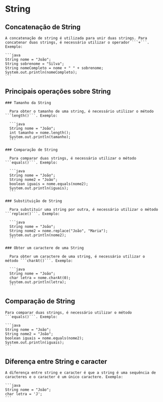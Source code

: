 # String
  ## Concatenação de String

    A concatenação de string é utilizada para unir duas strings. Para concatenar duas strings, é necessário utilizar o operador ```+```. Exemplo:

    ```java
    String nome = "João";
    String sobrenome = "Silva";
    String nomeCompleto = nome + " " + sobrenome;
    System.out.println(nomeCompleto);
    ```

  ## Principais operações sobre String
  
    ### Tamanho da String

      Para obter o tamanho de uma string, é necessário utilizar o método ```length()```. Exemplo:

      ```java
      String nome = "João";
      int tamanho = nome.length();
      System.out.println(tamanho);
      ```

    ### Comparação de String

      Para comparar duas strings, é necessário utilizar o método ```equals()```. Exemplo:

      ```java
      String nome = "João";
      String nome2 = "João";
      boolean iguais = nome.equals(nome2);
      System.out.println(iguais);
      ```

    ### Substituição de String

      Para substituir uma string por outra, é necessário utilizar o método ```replace()```. Exemplo:

      ```java
      String nome = "João";
      String nome2 = nome.replace("João", "Maria");
      System.out.println(nome2);
      ```

    ### Obter um caractere de uma String

      Para obter um caractere de uma string, é necessário utilizar o método ```charAt()```. Exemplo:

      ```java
      String nome = "João";
      char letra = nome.charAt(0);
      System.out.println(letra);
      ```

  ## Comparação de String

    Para comparar duas strings, é necessário utilizar o método ```equals()```. Exemplo:

    ```java
    String nome = "João";
    String nome2 = "João";
    boolean iguais = nome.equals(nome2);
    System.out.println(iguais);
    ```

  ## Diferença entre String e caracter

    A diferença entre string e caracter é que a string é uma sequência de caracteres e o caracter é um único caractere. Exemplo:

    ```java
    String nome = "João";
    char letra = 'J';
    ```
